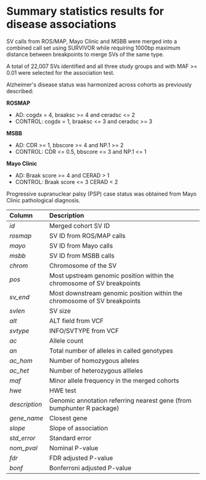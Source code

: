 # Summary statistics results for disease associations

SV calls from ROS/MAP, Mayo Clinic and MSBB were merged into a combined call set using SURVIVOR while requiring 1000bp maximum distance between breakpoints to merge SVs of the same type. 

A total of 22,007 SVs identified and all three study groups and with MAF >= 0.01 were selected for the association test. 

Alzheimer's disease status was harmonized across cohorts as previously described:

**ROSMAP**

* AD: cogdx = 4, braaksc >= 4 and ceradsc <= 2
* CONTROL: cogdx = 1, braaksc <= 3 and ceradsc >= 3

**MSBB**

* AD: CDR >= 1, bbscore >= 4 and NP.1 >= 2
* CONTROL: CDR <= 0.5, bbscore <= 3 and NP.1 <= 1

**Mayo Clinic**

* AD: Braak score >= 4 and CERAD > 1
* CONTROL: Braak score <= 3 CERAD < 2

Progressive supranuclear palsy (PSP) case status was obtained from Mayo Clinic pathological diagnosis. 

| Column | Description |
| :--- | :--- |
| _id_ |  Merged cohort SV ID |
| _rosmap_ |  SV ID from ROS/MAP calls  |
| _mayo_ | SV ID from Mayo calls |
| _msbb_ | SV ID from MSBB calls |
| _chrom_ | Chromosome of the SV  |
| _pos_ | Most upstream genomic position within the chromosome of SV breakpoints |
| _sv_end_ | Most downstream genomic position within the chromosome of SV breakpoints |
| _svlen_ | SV size |
| _alt_ | ALT field from VCF |
| _svtype_ |  INFO/SVTYPE from VCF |
| _ac_ |  Allele count  |
| _an_ |  Total number of alleles in called genotypes |
| _ac_hom_ |  Number of homozygous alleles  |
| _ac_het_ |  Number of heterozygous allleles  |
| _maf_ | Minor allele frequency in the merged cohorts |
| _hwe_ | HWE test |
| _description_ | Genomic annotation referring nearest gene (from bumphunter R package) |
| _gene_name_ | Closest gene |
| _slope_ | Slope of association |
| _std_error_ | Standard error |
| _nom_pval_ |  Nominal P-value |
| _fdr_ | FDR adjusted P-value |
| _bonf_ |  Bonferroni adjusted P-value |


